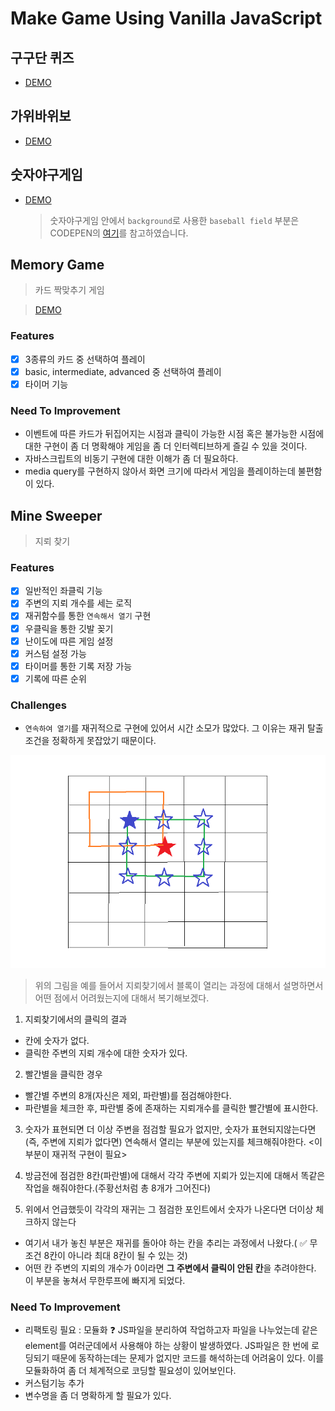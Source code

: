 # Make Game Using Vanilla JavaScript

## 구구단 퀴즈

-   [DEMO](https://codepen.io/jjanmo/pen/GRgMBRp?editors=0010)

## 가위바위보

-   [DEMO](https://codepen.io/jjanmo/pen/abOogBM)

## 숫자야구게임

-   [DEMO](https://codepen.io/jjanmo/pen/WNvrGex)

    > 숫자야구게임 안에서 `background`로 사용한 `baseball field` 부분은 CODEPEN의 [여기](https://codepen.io/AniG2017/pen/dZYeLQ)를 참고하였습니다.

## Memory Game

> 카드 짝맞추기 게임

> [DEMO](https://48f1l.csb.app/)

### Features

-   [x] 3종류의 카드 중 선택하여 플레이
-   [x] basic, intermediate, advanced 중 선택하여 플레이
-   [x] 타이머 기능

### Need To Improvement

-   이벤트에 따른 카드가 뒤집어지는 시점과 클릭이 가능한 시점 혹은 불가능한 시점에 대한 구현이 좀 더 명확해야 게임을 좀 더 인터렉티브하게 즐길 수 있을 것이다.
-   자바스크립트의 비동기 구현에 대한 이해가 좀 더 필요하다.
-   media query를 구현하지 않아서 화면 크기에 따라서 게임을 플레이하는데 불편함이 있다.

## Mine Sweeper

> 지뢰 찾기

### Features

-   [x] 일반적인 좌클릭 기능
-   [x] 주변의 지뢰 개수를 세는 로직
-   [x] 재귀함수를 통한 `연속해서 열기` 구현
-   [x] 우클릭을 통한 깃발 꽂기
-   [x] 난이도에 따른 게임 설정
-   [x] 커스텀 설정 가능
-   [x] 타이머를 통한 기록 저장 가능
-   [x] 기록에 따른 순위

### Challenges

-   `연속하여 열기`를 재귀적으로 구현에 있어서 시간 소모가 많았다. 그 이유는 재귀 탈출조건을 정확하게 못잡았기 때문이다.

![recursion](./mineSweeper/image/recursion.png)

> 위의 그림을 예를 들어서 지뢰찾기에서 블록이 열리는 과정에 대해서 설명하면서 어떤 점에서 어려웠는지에 대해서 복기해보겠다.

1. 지뢰찾기에서의 클릭의 결과

-   칸에 숫자가 없다.
-   클릭한 주변의 지뢰 개수에 대한 숫자가 있다.

2. 빨간별을 클릭한 경우

-   빨간별 주변의 8개(자신은 제외, 파란별)를 점검해야한다.
-   파란별을 체크한 후, 파란별 중에 존재하는 지뢰개수를 클릭한 빨간별에 표시한다.

3. 숫자가 표현되면 더 이상 주변을 점검할 필요가 없지만, 숫자가 표현되지않는다면(즉, 주변에 지뢰가 없다면) 연속해서 열리는 부분에 있는지를 체크해줘야한다. <이 부분이 재귀적 구현이 필요>

4. 방금전에 점검한 8칸(파란별)에 대해서 각각 주변에 지뢰가 있는지에 대해서 똑같은 작업을 해줘야한다.(주황선처럼 총 8개가 그어진다)

5. 위에서 언급했듯이 각각의 재귀는 그 점검한 포인트에서 숫자가 나온다면 더이상 체크하지 않는다

-   여기서 내가 놓친 부분은 재귀를 돌아야 하는 칸을 추리는 과정에서 나왔다.( ✅ 무조건 8칸이 아니라 최대 8칸이 될 수 있는 것)
-   어떤 칸 주변의 지뢰의 개수가 0이라면 **그 주변에서 클릭이 안된 칸**을 추려야한다. 이 부분을 놓쳐서 무한루프에 빠지게 되었다.

### Need To Improvement

-   리팩토링 필요 : 모듈화
    ❓ JS파일을 분리하여 작업하고자 파일을 나누었는데 같은 element를 여러군데에서 사용해야 하는 상황이 발생하였다. JS파일은 한 번에 로딩되기 때문에 동작하는데는 문제가 없지만 코드를 해석하는데 어려움이 있다. 이를 모듈화하여 좀 더 체계적으로 코딩할 필요성이 있어보인다.
-   커스텀기능 추가
-   변수명을 좀 더 명확하게 할 필요가 있다.
